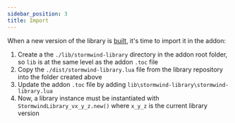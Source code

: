 ```yaml
---
sidebar_position: 3
title: Import
---
```


When a new version of the library is [built](build), it's time to import it
in the addon:

1. Create a the `./lib/stormwind-library` directory in the addon root folder,
so `lib` is at the same level as the addon `.toc` file
2. Copy the `./dist/stormwind-library.lua` file from the library repository into
the folder created above
3. Update the addon `.toc` file by adding `lib\stormwind-library\stormwind-library.lua`
4. Now, a library instance must be instantiated with `StormwindLibrary_vx_y_z.new()` where `x_y_z`
is the current library version